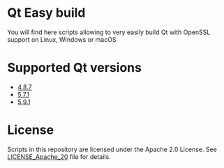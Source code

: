 
# Qt Easy build

You will find here scripts allowing to very easily build Qt with OpenSSL support on Linux, Windows or macOS

# Supported Qt versions

* [4.8.7](https://github.com/jcfr/qt-easy-build/tree/4.8.7#readme)
* [5.7.1](https://github.com/jcfr/qt-easy-build/tree/5.7.1#readme)
* [5.9.1](https://github.com/jcfr/qt-easy-build/tree/5.9.1#readme)

# License

Scripts in this repository are licensed under the Apache 2.0 License. See [LICENSE_Apache_20](LICENSE_Apache_20) file for details.

